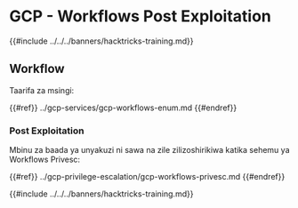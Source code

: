 # GCP - Workflows Post Exploitation

{{#include ../../../banners/hacktricks-training.md}}

## Workflow

Taarifa za msingi:

{{#ref}}
../gcp-services/gcp-workflows-enum.md
{{#endref}}

### Post Exploitation

Mbinu za baada ya unyakuzi ni sawa na zile zilizoshirikiwa katika sehemu ya Workflows Privesc:

{{#ref}}
../gcp-privilege-escalation/gcp-workflows-privesc.md
{{#endref}}

{{#include ../../../banners/hacktricks-training.md}}
